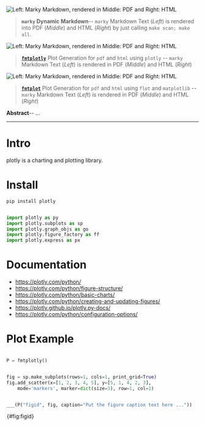 
![*Left*: Marky Markdown, rendered in *Middle*: PDF and *Right:* HTML](data/marky.png)

> **`marky` Dynamic Markdown**-- `marky` Markdown Text (*Left*) is rendered
> into PDF (*Middle*) and HTML (*Right*) by just calling `make scan; make all`.

![*Left*: Marky Markdown, rendered in *Middle*: PDF and *Right:* HTML](data/fmtplotly.png)

> [**`fmtplotly`**](fmtplotly.md) Plot Generation for `pdf` and `html` using `plotly` -- `marky` Markdown Text (*Left*) is rendered in PDF (*Middle*) and HTML (*Right*)

![*Left*: Marky Markdown, rendered in *Middle*: PDF and *Right:* HTML](data/fmtplot.png)

> [**`fmtplot`**](fmtplot.md) Plot Generation for `pdf` and `html` using `flot` and `matplotlib` -- `marky` Markdown Text (*Left*) is rendered in PDF (*Middle*) and HTML (*Right*)



**Abstract**-- ...

---

# Intro

plotly is a charting and plotting library.

# Install

```bash
pip install plotly
```

```python

import plotly as py
import plotly.subplots as sp
import plotly.graph_objs as go
import plotly.figure_factory as ff
import plotly.express as px
```

# Documentation

* https://plotly.com/python/
* https://plotly.com/python/figure-structure/
* https://plotly.com/python/basic-charts/
* https://plotly.com/python/creating-and-updating-figures/
* https://plotly.github.io/plotly.py-docs/
* https://plotly.com/python/configuration-options/

# Plot Example

```python

P = fmtplotly()
```


```python

fig = sp.make_subplots(rows=1, cols=1, print_grid=True)
fig.add_scatter(x=[1, 2, 3, 4, 5], y=[5, 1, 4, 2, 3],
	mode='markers', marker=dict(size=3), row=1, col=1)
```


```python

___(P("figid", fig, caption="Put the figure caption text here ..."))
```

![Put the figure caption text here ...](data:image/png;base64,iVBORw0KGgoAAAANSUhEUgAAAAEAAAABCAYAAAAfFcSJAAAADUlEQVR42mP8z/C/HgAGgwJ/lK3Q6wAAAABJRU5ErkJggg==){#fig:figid}

<div id='fmtplotly:figid'> <div id="7276737c-e460-44c8-b974-dfe5250b5f84" class="plotly-graph-div" style="height:100%; width:100%;"></div> </div>


# Subplots Example


![hello](data:image/png;base64,iVBORw0KGgoAAAANSUhEUgAAAAEAAAABCAYAAAAfFcSJAAAADUlEQVR42mP8z/C/HgAGgwJ/lK3Q6wAAAABJRU5ErkJggg==){#fig:plotgrid}

<div id='fmtplotly:plotgrid'> <div id="c69047d4-5fd9-4331-8e17-7cee4787d202" class="plotly-graph-div" style="height:500px; width:100%;"></div> </div>


This is a reference to *@fig:plotgrid, which was created using the following code.

```python

import numpy as np
import pandas as pd

tickers = ["A", "B"]
n = len(tickers)

prices = []
for ticker in tickers:
	prices.append(np.random.rand(100))
df = pd.DataFrame( prices ).transpose()
df.columns = tickers
df.head()

fig = sp.make_subplots(rows=n, cols=n, print_grid=True,
	horizontal_spacing= 0.05, vertical_spacing= 0.05)
coords = [(i,j) for i in range(1, n+1) for j in range(1, n+1)]

for m, (i, j) in enumerate(coords, start=1):
	row_ticker = df.columns[i - 1]
	col_ticker = df.columns[j - 1]
	if i == j:
		x = df[row_ticker]
		x_grid = np.linspace(x.min(), x.max(), 100)
		elem = fig.add_histogram(x=x, histnorm='probability density', row=i, col=j)
	else:
		elem = fig.add_scatter(x=df[row_ticker], y=df[col_ticker], mode='markers', marker=dict(size=3), row=i, col=j)
	if i == n:
		fig['layout']['xaxis'+str(m)].update(title=col_ticker)
	if j == 1:
		fig['layout']['yaxis'+str(m)].update(title=row_ticker)

fig.update_layout(title='Random Data Plot')
___(P("plotgrid", fig, caption="hello", height=P.width))
```

# Quiver Example


![hello](data:image/png;base64,iVBORw0KGgoAAAANSUhEUgAAAAEAAAABCAYAAAAfFcSJAAAADUlEQVR42mP8z/C/HgAGgwJ/lK3Q6wAAAABJRU5ErkJggg==){#fig:quiver}

<div id='fmtplotly:quiver'> <div id="2d9fa55b-cb7e-4626-824c-8a4b0769dc68" class="plotly-graph-div" style="height:100%; width:100%;"></div> </div>


This is a reference to *@fig:quiver, which was created using the following code.

```python

x1,y1 = np.meshgrid(np.arange(0, 2, .2), np.arange(0, 2, .2))
u1 = np.cos(x1)*y1
v1 = np.sin(x1)*y1
fig = ff.create_quiver(x1, y1, u1, v1)
fig.update_layout(title='Random Data Plot')
___(P("quiver", fig, caption="hello"))
```

# Bar and Line Example


![hello](data:image/png;base64,iVBORw0KGgoAAAANSUhEUgAAAAEAAAABCAYAAAAfFcSJAAAADUlEQVR42mP8z/C/HgAGgwJ/lK3Q6wAAAABJRU5ErkJggg==){#fig:barandline}

<div id='fmtplotly:barandline'> <div id="6d2a7bcd-f013-48b8-8779-277446326eb3" class="plotly-graph-div" style="height:100%; width:100%;"></div> </div>


This is a reference to *@fig:barandline, which was created using the following code.

```python

fig = sp.make_subplots(rows=1, cols=2)
fig.add_trace(go.Scatter(y=[4, 2, 1], mode="lines"), row=1, col=1)
fig.add_trace(go.Bar(y=[2, 1, 3]), row=1, col=2)
fig.update_layout(title='Random Data Plot')
___(P("barandline", fig, caption="hello"))
```

# Plotly Express Data Iris


![hello](data:image/png;base64,iVBORw0KGgoAAAANSUhEUgAAAAEAAAABCAYAAAAfFcSJAAAADUlEQVR42mP8z/C/HgAGgwJ/lK3Q6wAAAABJRU5ErkJggg==){#fig:iris}

<div id='fmtplotly:iris'> <div id="6e0cc2a2-54f4-449a-bada-d475ce40122b" class="plotly-graph-div" style="height:100%; width:100%;"></div> </div>


This is a reference to *@fig:iris, which was created using the following code.

```python

df = px.data.iris()
fig = px.scatter(df, x="sepal_width", y="sepal_length", color="species",
				 title="Using The add_trace() method With A Plotly Express Figure")
fig.add_trace(
	go.Scatter(
		x=[2, 4],
		y=[4, 8],
		mode="lines",
		line=go.scatter.Line(color="gray"),
		showlegend=False)
)
___(P("iris", fig, caption="hello"))
```

# Subplots with Reference Line


![hello](data:image/png;base64,iVBORw0KGgoAAAANSUhEUgAAAAEAAAABCAYAAAAfFcSJAAAADUlEQVR42mP8z/C/HgAGgwJ/lK3Q6wAAAABJRU5ErkJggg==){#fig:refline}

<div id='fmtplotly:refline'> <div id="ecd9b560-3810-4d7b-874a-5af4541f92a4" class="plotly-graph-div" style="height:100%; width:100%;"></div> </div>


# Bars and Points Example


![hello](data:image/png;base64,iVBORw0KGgoAAAANSUhEUgAAAAEAAAABCAYAAAAfFcSJAAAADUlEQVR42mP8z/C/HgAGgwJ/lK3Q6wAAAABJRU5ErkJggg==){#fig:barpoint}

<div id='fmtplotly:barpoint'> <div id="6799dfb2-420a-470e-87cc-a14d966efe12" class="plotly-graph-div" style="height:100%; width:100%;"></div> </div>


This is a reference to *@fig:barpoint, which was created using the following code.

```python

df = px.data.iris()
fig = px.scatter(df, x="sepal_width", y="sepal_length", color="species", facet_col="species",
				 title="Adding Traces To Subplots Witin A Plotly Express Figure")
reference_line = go.Scatter(x=[2, 4],
							y=[4, 8],
							mode="lines",
							line=go.scatter.Line(color="gray"),
							showlegend=False)
fig.add_trace(reference_line, row=1, col=1)
fig.add_trace(reference_line, row=1, col=2)
fig.add_trace(reference_line, row=1, col=3)
___(P("refline", fig, caption="hello"))
```

# Update Traces of Scatter Plots


![hello](data:image/png;base64,iVBORw0KGgoAAAANSUhEUgAAAAEAAAABCAYAAAAfFcSJAAAADUlEQVR42mP8z/C/HgAGgwJ/lK3Q6wAAAABJRU5ErkJggg==){#fig:scattertrace}

<div id='fmtplotly:scattertrace'> <div id="379144dd-24b7-4969-ac10-26869f46a8dc" class="plotly-graph-div" style="height:100%; width:100%;"></div> </div>


This is a reference to *@fig:scattertrace, which was created using the following code.

```python

fig = sp.make_subplots(rows=1, cols=2)
fig.add_scatter(y=[4, 2, 3.5], mode="markers",
				marker=dict(size=20, color="LightSeaGreen"),
				name="a", row=1, col=1)
fig.add_bar(y=[2, 1, 3],
			marker=dict(color="MediumPurple"),
			name="b", row=1, col=1)
fig.add_scatter(y=[2, 3.5, 4], mode="markers",
				marker=dict(size=20, color="MediumPurple"),
				name="c", row=1, col=2)
fig.add_bar(y=[1, 3, 2],
			marker=dict(color="LightSeaGreen"),
			name="d", row=1, col=2)
___(P("barpoint", fig, caption="hello"))
```

# Simple Bubble Chart


![hello](data:image/png;base64,iVBORw0KGgoAAAANSUhEUgAAAAEAAAABCAYAAAAfFcSJAAAADUlEQVR42mP8z/C/HgAGgwJ/lK3Q6wAAAABJRU5ErkJggg==){#fig:bubble1}

<div id='fmtplotly:bubble1'> <div id="c19cf811-5a74-4b62-88ab-b99558ccd510" class="plotly-graph-div" style="height:100%; width:100%;"></div> </div>


This is a reference to *@fig:bubble1, which was created using the following code.

```python

df = px.data.iris()
fig = px.scatter(df, x="sepal_width", y="sepal_length", color="species",
				 title="Conditionally Updating Traces In A Plotly Express Figure With for_each_trace()")
fig.for_each_trace(
	lambda trace: trace.update(marker_symbol="square") if trace.name == "setosa" else (),
)
___(P("scattertrace", fig, caption="hello"))
```

# Simple Bubble Chart Colored


![hello](data:image/png;base64,iVBORw0KGgoAAAANSUhEUgAAAAEAAAABCAYAAAAfFcSJAAAADUlEQVR42mP8z/C/HgAGgwJ/lK3Q6wAAAABJRU5ErkJggg==){#fig:bubble2}

<div id='fmtplotly:bubble2'> <div id="e0aaefb3-f977-4ced-b505-ecccb7c54ef5" class="plotly-graph-div" style="height:100%; width:100%;"></div> </div>


This is a reference to *@fig:bubble2, which was created using the following code.

```python

fig = go.Figure(data=[go.Scatter(
	x=[1, 2, 3, 4], y=[10, 11, 12, 13],
	mode='markers',
	marker_size=[40, 60, 80, 100])
])
___(P("bubble1", fig, caption="hello"))
```

# Simple Bubble Chart Sized


![hello](data:image/png;base64,iVBORw0KGgoAAAANSUhEUgAAAAEAAAABCAYAAAAfFcSJAAAADUlEQVR42mP8z/C/HgAGgwJ/lK3Q6wAAAABJRU5ErkJggg==){#fig:bubble3}

<div id='fmtplotly:bubble3'> <div id="cd6d7e30-dde9-4100-a25b-2411f2706dea" class="plotly-graph-div" style="height:100%; width:100%;"></div> </div>


This is a reference to *@fig:bubble3, which was created using the following code.

```python

fig = go.Figure(data=[go.Scatter(
	x=[1, 2, 3, 4], y=[10, 11, 12, 13],
	mode='markers',
	marker=dict(
		color=['rgb(93, 164, 214)', 'rgb(255, 144, 14)',
			   'rgb(44, 160, 101)', 'rgb(255, 65, 54)'],
		opacity=[1, 0.8, 0.6, 0.4],
		size=[40, 60, 80, 100],
	)
)])
___(P("bubble2", fig, caption="hello"))
```

# Simple Bubble Chart Colormap


![hello](data:image/png;base64,iVBORw0KGgoAAAANSUhEUgAAAAEAAAABCAYAAAAfFcSJAAAADUlEQVR42mP8z/C/HgAGgwJ/lK3Q6wAAAABJRU5ErkJggg==){#fig:bubble4}

<div id='fmtplotly:bubble4'> <div id="4036f215-769e-448a-b110-904261e1b144" class="plotly-graph-div" style="height:100%; width:100%;"></div> </div>


This is a reference to *@fig:bubble4, which was created using the following code.

```python

size = [20, 40, 60, 80, 100, 80, 60, 40, 20, 40]
fig = go.Figure(data=[go.Scatter(
	x=[1, 2, 3, 4, 5, 6, 7, 8, 9, 10],
	y=[11, 12, 10, 11, 12, 11, 12, 13, 12, 11],
	mode='markers',
	marker=dict(
		size=size,
		sizemode='area',
		sizeref=2.*max(size)/(40.**2),
		sizemin=4
	)
)])
___(P("bubble3", fig, caption="hello"))
```

# Sankey Plot


![hello](data:image/png;base64,iVBORw0KGgoAAAANSUhEUgAAAAEAAAABCAYAAAAfFcSJAAAADUlEQVR42mP8z/C/HgAGgwJ/lK3Q6wAAAABJRU5ErkJggg==){#fig:sankey}

<div id='fmtplotly:sankey'> <div id="1bf29d0b-9d52-4cf3-97d9-de9f7aa84f59" class="plotly-graph-div" style="height:100%; width:100%;"></div> </div>


This is a reference to *@fig:sankey, which was created using the following code.

```python

fig = go.Figure(data=[go.Scatter(
	x=[1, 3.2, 5.4, 7.6, 9.8, 12.5],
	y=[1, 3.2, 5.4, 7.6, 9.8, 12.5],
	mode='markers',
	marker=dict(
		color=[120, 125, 130, 135, 140, 145],
		size=[15, 30, 55, 70, 90, 110],
		showscale=True
		)
)])
___(P("bubble4", fig, caption="hello"))
```

# Pie Chart


![hello](data:image/png;base64,iVBORw0KGgoAAAANSUhEUgAAAAEAAAABCAYAAAAfFcSJAAAADUlEQVR42mP8z/C/HgAGgwJ/lK3Q6wAAAABJRU5ErkJggg==){#fig:piechart}

<div id='fmtplotly:piechart'> <div id="22861a71-1349-4085-aa1b-bdaa9bf21ce6" class="plotly-graph-div" style="height:100%; width:100%;"></div> </div>


This is a reference to *@fig:piechart, which was created using the following code.

```python

labels = ['Oxygen','Hydrogen','Carbon_Dioxide','Nitrogen']
values = [4500, 2500, 1053, 500]
fig = go.Figure(data=[go.Pie(labels=labels, values=values)])
___(P("piechart", fig, caption="hello"))
```

# Pie Chart Text Orientation


![hello](data:image/png;base64,iVBORw0KGgoAAAANSUhEUgAAAAEAAAABCAYAAAAfFcSJAAAADUlEQVR42mP8z/C/HgAGgwJ/lK3Q6wAAAABJRU5ErkJggg==){#fig:piecrot}

<div id='fmtplotly:piecrot'> <div id="6b7d43ba-349d-415b-bba4-c0ab265de1ca" class="plotly-graph-div" style="height:100%; width:100%;"></div> </div>


This is a reference to *@fig:piecrot, which was created using the following code.

```python

labels = ['Oxygen','Hydrogen','Carbon_Dioxide','Nitrogen']
values = [4500, 2500, 1053, 500]
fig = go.Figure(data=[go.Pie(labels=labels, values=values, textinfo='label+percent',
							 insidetextorientation='radial'
							)])
___(P("piecrot", fig, caption="hello"))
```

# Pie Chart With Hole


![hello](data:image/png;base64,iVBORw0KGgoAAAANSUhEUgAAAAEAAAABCAYAAAAfFcSJAAAADUlEQVR42mP8z/C/HgAGgwJ/lK3Q6wAAAABJRU5ErkJggg==){#fig:piehole}

<div id='fmtplotly:piehole'> <div id="101fbe00-8524-4593-b54d-875ce7f78de0" class="plotly-graph-div" style="height:100%; width:100%;"></div> </div>


This is a reference to *@fig:piehole, which was created using the following code.

```python

labels = ['Oxygen','Hydrogen','Carbon_Dioxide','Nitrogen']
values = [4500, 2500, 1053, 500]
fig = go.Figure(data=[go.Pie(labels=labels, values=values, hole=.3)])
___(P("piehole", fig, caption="hello"))
```

# Bar Plot and XTic Rotation


![hello](data:image/png;base64,iVBORw0KGgoAAAANSUhEUgAAAAEAAAABCAYAAAAfFcSJAAAADUlEQVR42mP8z/C/HgAGgwJ/lK3Q6wAAAABJRU5ErkJggg==){#fig:barxrot}

<div id='fmtplotly:barxrot'> <div id="6d8dd90a-fe64-4fbd-9519-15b8fa5fb4cd" class="plotly-graph-div" style="height:100%; width:100%;"></div> </div>


This is a reference to *@fig:barxrot, which was created using the following code.

```python

months = ['Jan', 'Feb', 'Mar', 'Apr', 'May', 'Jun',
		  'Jul', 'Aug', 'Sep', 'Oct', 'Nov', 'Dec']
fig = go.Figure()
fig.add_trace(go.Bar(
	x=months,
	y=[20, 14, 25, 16, 18, 22, 19, 15, 12, 16, 14, 17],
	name='Primary Product',
	marker_color='indianred'
))
fig.add_trace(go.Bar(
	x=months,
	y=[19, 14, 22, 14, 16, 19, 15, 14, 10, 12, 12, 16],
	name='Secondary Product',
	marker_color='lightsalmon'
))
# Here we modify the tickangle of the xaxis, resulting in rotated labels.
fig.update_layout(barmode='group', xaxis_tickangle=-45)
___(P("barxrot", fig, caption="hello"))
```

# Line Plot With Text


![hello](data:image/png;base64,iVBORw0KGgoAAAANSUhEUgAAAAEAAAABCAYAAAAfFcSJAAAADUlEQVR42mP8z/C/HgAGgwJ/lK3Q6wAAAABJRU5ErkJggg==){#fig:linetext}

<div id='fmtplotly:linetext'> <div id="d7a9d313-cd4e-4a80-bd93-fd862e0fd190" class="plotly-graph-div" style="height:100%; width:100%;"></div> </div>


This is a reference to *@fig:linetext, which was created using the following code.

```python

df = px.data.gapminder().query("country in ['Canada', 'Botswana']")
fig = px.line(df, x="lifeExp", y="gdpPercap", color="country", text="year")
fig.update_traces(textposition="bottom right")
___(P("linetext", fig, caption="hello"))
```

# Line Plot Minimal


![hello](data:image/png;base64,iVBORw0KGgoAAAANSUhEUgAAAAEAAAABCAYAAAAfFcSJAAAADUlEQVR42mP8z/C/HgAGgwJ/lK3Q6wAAAABJRU5ErkJggg==){#fig:linemini}

<div id='fmtplotly:linemini'> <div id="d76c6824-8414-4bc2-a435-b6697846eb4c" class="plotly-graph-div" style="height:200px; width:200px;"></div> </div>


This is a reference to *@fig:linemini, which was created using the following code.

```python

df = px.data.stocks(indexed=True)
fig = px.line(df, facet_row="company", facet_row_spacing=0.01, height=200, width=200)
fig.update_xaxes(visible=False, fixedrange=True)
fig.update_yaxes(visible=False, fixedrange=True)
fig.update_layout(annotations=[], overwrite=True)
fig.update_layout(
	showlegend=False,
	plot_bgcolor="white",
	margin=dict(t=10,l=10,b=10,r=10)
)
___(P("linemini", fig, caption="hello"))
```

# Line Plot Numpy Expression


![hello](data:image/png;base64,iVBORw0KGgoAAAANSUhEUgAAAAEAAAABCAYAAAAfFcSJAAAADUlEQVR42mP8z/C/HgAGgwJ/lK3Q6wAAAABJRU5ErkJggg==){#fig:linenp}

<div id='fmtplotly:linenp'> <div id="7d1648a5-549c-4078-9ac4-e39269b4c4c4" class="plotly-graph-div" style="height:100%; width:100%;"></div> </div>


This is a reference to *@fig:linenp, which was created using the following code.

```python

x = np.arange(10)
fig = go.Figure(data=go.Scatter(x=x, y=x**2))
___(P("linenp", fig, caption="hello"))
```

# Line Plot Numpy Example


![hello](data:image/png;base64,iVBORw0KGgoAAAANSUhEUgAAAAEAAAABCAYAAAAfFcSJAAAADUlEQVR42mP8z/C/HgAGgwJ/lK3Q6wAAAABJRU5ErkJggg==){#fig:linesnp}

<div id='fmtplotly:linesnp'> <div id="1ab72623-9375-419b-a85d-2fa8c8c8ff96" class="plotly-graph-div" style="height:100%; width:100%;"></div> </div>


This is a reference to *@fig:linesnp, which was created using the following code.

```python

N = 100
random_x = np.linspace(0, 1, N)
random_y0 = np.random.randn(N) + 5
random_y1 = np.random.randn(N)
random_y2 = np.random.randn(N) - 5
fig = go.Figure()
fig.add_trace(go.Scatter(x=random_x, y=random_y0,
					mode='lines',
					name='lines'))
fig.add_trace(go.Scatter(x=random_x, y=random_y1,
					mode='lines+markers',
					name='lines+markers'))
fig.add_trace(go.Scatter(x=random_x, y=random_y2,
					mode='markers', name='markers'))
___(P("linesnp", fig, caption="hello"))
```

# Line Plot Style


![hello](data:image/png;base64,iVBORw0KGgoAAAANSUhEUgAAAAEAAAABCAYAAAAfFcSJAAAADUlEQVR42mP8z/C/HgAGgwJ/lK3Q6wAAAABJRU5ErkJggg==){#fig:linestyle}

<div id='fmtplotly:linestyle'> <div id="f4954411-7691-4896-a96f-7233c673834b" class="plotly-graph-div" style="height:100%; width:100%;"></div> </div>


This is a reference to *@fig:linestyle, which was created using the following code.

```python

month = ['January', 'February', 'March', 'April', 'May', 'June', 'July',
		 'August', 'September', 'October', 'November', 'December']
high_2000 = [32.5, 37.6, 49.9, 53.0, 69.1, 75.4, 76.5, 76.6, 70.7, 60.6, 45.1, 29.3]
low_2000 = [13.8, 22.3, 32.5, 37.2, 49.9, 56.1, 57.7, 58.3, 51.2, 42.8, 31.6, 15.9]
high_2007 = [36.5, 26.6, 43.6, 52.3, 71.5, 81.4, 80.5, 82.2, 76.0, 67.3, 46.1, 35.0]
low_2007 = [23.6, 14.0, 27.0, 36.8, 47.6, 57.7, 58.9, 61.2, 53.3, 48.5, 31.0, 23.6]
high_2014 = [28.8, 28.5, 37.0, 56.8, 69.7, 79.7, 78.5, 77.8, 74.1, 62.6, 45.3, 39.9]
low_2014 = [12.7, 14.3, 18.6, 35.5, 49.9, 58.0, 60.0, 58.6, 51.7, 45.2, 32.2, 29.1]
fig = go.Figure()
fig.add_trace(go.Scatter(x=month, y=high_2014, name='High 2014',
						 line=dict(color='firebrick', width=4)))
fig.add_trace(go.Scatter(x=month, y=low_2014, name = 'Low 2014',
						 line=dict(color='royalblue', width=4)))
fig.add_trace(go.Scatter(x=month, y=high_2007, name='High 2007',
						 line=dict(color='firebrick', width=4,
							  dash='dash') # dash options include 'dash', 'dot', and 'dashdot'
))
fig.add_trace(go.Scatter(x=month, y=low_2007, name='Low 2007',
						 line = dict(color='royalblue', width=4, dash='dash')))
fig.add_trace(go.Scatter(x=month, y=high_2000, name='High 2000',
						 line = dict(color='firebrick', width=4, dash='dot')))
fig.add_trace(go.Scatter(x=month, y=low_2000, name='Low 2000',
						 line=dict(color='royalblue', width=4, dash='dot')))
fig.update_layout(title='Average High and Low Temperatures in New York',
				   xaxis_title='Month',
				   yaxis_title='Temperature (degrees F)')
___(P("linestyle", fig, caption="hello"))
```

# Line Plot with Smoothing


![hello](data:image/png;base64,iVBORw0KGgoAAAANSUhEUgAAAAEAAAABCAYAAAAfFcSJAAAADUlEQVR42mP8z/C/HgAGgwJ/lK3Q6wAAAABJRU5ErkJggg==){#fig:linesmooth}

<div id='fmtplotly:linesmooth'> <div id="a2e5bb1a-3ecb-4bc8-88d7-f4b92b7af45f" class="plotly-graph-div" style="height:100%; width:100%;"></div> </div>


This is a reference to *@fig:linesmooth, which was created using the following code.

```python

x = np.array([1, 2, 3, 4, 5])
y = np.array([1, 3, 2, 3, 1])
fig = go.Figure()
fig.add_trace(go.Scatter(x=x, y=y, name="linear",
					line_shape='linear'))
fig.add_trace(go.Scatter(x=x, y=y + 5, name="spline",
					text=["tweak line smoothness<br>with 'smoothing' in line object"],
					hoverinfo='text+name',
					line_shape='spline'))
fig.add_trace(go.Scatter(x=x, y=y + 10, name="vhv",
					line_shape='vhv'))
fig.add_trace(go.Scatter(x=x, y=y + 15, name="hvh",
					line_shape='hvh'))
fig.add_trace(go.Scatter(x=x, y=y + 20, name="vh",
					line_shape='vh'))
fig.add_trace(go.Scatter(x=x, y=y + 25, name="hv",
					line_shape='hv'))
fig.update_traces(hoverinfo='text+name', mode='lines+markers')
fig.update_layout(legend=dict(y=0.5, traceorder='reversed', font_size=16))
___(P("linesmooth", fig, caption="hello"))
```

# Line Plot Advanced Styling


![hello](data:image/png;base64,iVBORw0KGgoAAAANSUhEUgAAAAEAAAABCAYAAAAfFcSJAAAADUlEQVR42mP8z/C/HgAGgwJ/lK3Q6wAAAABJRU5ErkJggg==){#fig:linesadv}

<div id='fmtplotly:linesadv'> <div id="55d52329-ec83-43c1-baa5-e9681e7e8565" class="plotly-graph-div" style="height:100%; width:100%;"></div> </div>


This is a reference to *@fig:linesadv, which was created using the following code.

```python

title = 'Main Source for News'
labels = ['Television', 'Newspaper', 'Internet', 'Radio']
colors = ['rgb(67,67,67)', 'rgb(115,115,115)', 'rgb(49,130,189)', 'rgb(189,189,189)']
mode_size = [8, 8, 12, 8]
line_size = [2, 2, 4, 2]
x_data = np.vstack((np.arange(2001, 2014),)*4)
y_data = np.array([
	[74, 82, 80, 74, 73, 72, 74, 70, 70, 66, 66, 69],
	[45, 42, 50, 46, 36, 36, 34, 35, 32, 31, 31, 28],
	[13, 14, 20, 24, 20, 24, 24, 40, 35, 41, 43, 50],
	[18, 21, 18, 21, 16, 14, 13, 18, 17, 16, 19, 23],
])
fig = go.Figure()
for i in range(0, 4):
	fig.add_trace(go.Scatter(x=x_data[i], y=y_data[i], mode='lines',
		name=labels[i],
		line=dict(color=colors[i], width=line_size[i]),
		connectgaps=True,
	))
	# endpoints
	fig.add_trace(go.Scatter(
		x=[x_data[i][0], x_data[i][-1]],
		y=[y_data[i][0], y_data[i][-1]],
		mode='markers',
		marker=dict(color=colors[i], size=mode_size[i])
	))
fig.update_layout(
	xaxis=dict(
		showline=True,
		showgrid=False,
		showticklabels=True,
		linecolor='rgb(204, 204, 204)',
		linewidth=2,
		ticks='outside',
		tickfont=dict(
			family='Arial',
			size=12,
			color='rgb(82, 82, 82)',
		),
	),
	yaxis=dict(
		showgrid=False,
		zeroline=False,
		showline=False,
		showticklabels=False,
	),
	autosize=False,
	margin=dict(
		autoexpand=False,
		l=100,
		r=20,
		t=110,
	),
	showlegend=False,
	plot_bgcolor='white'
)
annotations = []
# Adding labels
for y_trace, label, color in zip(y_data, labels, colors):
	# labeling the left_side of the plot
	annotations.append(dict(xref='paper', x=0.05, y=y_trace[0],
								  xanchor='right', yanchor='middle',
								  text=label + ' {}%'.format(y_trace[0]),
								  font=dict(family='Arial',
											size=16),
								  showarrow=False))
	# labeling the right_side of the plot
	annotations.append(dict(xref='paper', x=0.95, y=y_trace[11],
								  xanchor='left', yanchor='middle',
								  text='{}%'.format(y_trace[11]),
								  font=dict(family='Arial',
											size=16),
								  showarrow=False))
# Title
annotations.append(dict(xref='paper', yref='paper', x=0.0, y=1.05,
							  xanchor='left', yanchor='bottom',
							  text='Main Source for News',
							  font=dict(family='Arial',
										size=30,
										color='rgb(37,37,37)'),
							  showarrow=False))
# Source
annotations.append(dict(xref='paper', yref='paper', x=0.5, y=-0.1,
							  xanchor='center', yanchor='top',
							  text='Source: PewResearch Center & ' +
								   'Storytelling with data',
							  font=dict(family='Arial',
										size=12,
										color='rgb(150,150,150)'),
							  showarrow=False))
fig.update_layout(annotations=annotations)
___(P("linesadv", fig, caption="hello"))
```
